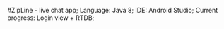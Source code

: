 #ZipLine - live chat app;
Language: Java 8;
IDE: Android Studio;
Current progress:
Login view + RTDB;
